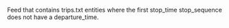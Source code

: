 Feed that contains trips.txt entities where the first stop_time stop_sequence does not have a departure_time.